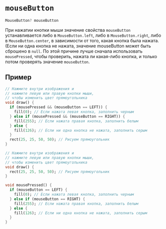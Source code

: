 # `mouseButton`

```dart
MouseButton? mouseButton
```

При нажатии кнопки мыши значение свойства `mouseButton` устанавливается либо в `MouseButton.left`, либо в `MouseButton.right`, либо в `MouseButton.center`, в зависимости от того, какая кнопка была нажата. (Если ни одна кнопка не нажата, значение mouseButton может быть сброшено в `null`. По этой причине лучше сначала использовать `mousePressed`, чтобы проверить, нажата ли какая-либо кнопка, и только потом проверять значение `mouseButton`.

## Пример

```dart
// Нажмите внутри изображения и
// нажмите левую или правую кнопки мыши,
// чтобы изменить цвет прямоугольника
void draw() {
  if (mousePressed && (mouseButton == LEFT)) {
    fill(0); // Если нажата левая кнопка, заполнить черным
  } else if (mousePressed && (mouseButton == RIGHT)) {
    fill(255); // Если нажата правая кнопка, заполнить белым
  } else {
    fill(126); // Если ни одна кнопка не нажата, заполнить серым
  }
  rect(25, 25, 50, 50); // Рисуем прямоугольник
}
```

```dart
// Нажмите внутри изображения и
// нажмите левую или правую кнопки мыши,
// чтобы изменить цвет прямоугольника
void draw() {
  rect(25, 25, 50, 50); // Рисуем прямоугольник
}

void mousePressed() {
  if (mouseButton == LEFT) {
    fill(0); // Если нажата левая кнопка, заполнить черным
  } else if (mouseButton == RIGHT) {
    fill(255); // Если нажата правая кнопка, заполнить белым
  } else {
    fill(126); // Если ни одна кнопка не нажата, заполнить серым
  }
}
```
